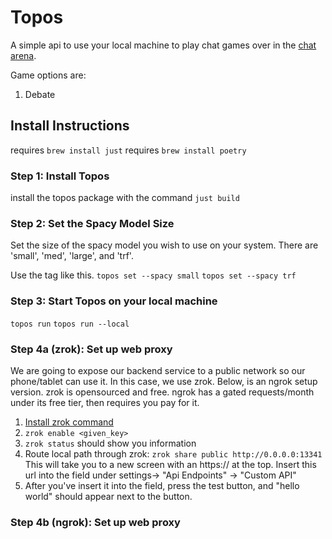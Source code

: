 # Topos
A simple api to use your local machine to play chat games over in the [chat arena](https://github.com/jonnyjohnson1/chat-arena).

Game options are:
1. Debate

## Install Instructions
requires `brew install just`
requires `brew install poetry`

### Step 1: Install Topos
install the topos package with the command `just build`

### Step 2: Set the Spacy Model Size
Set the size of the spacy model you wish to use on your system. 
There are 'small', 'med', 'large', and 'trf'.   

Use the tag like this.
`topos set --spacy small`
`topos set --spacy trf`

### Step 3: Start Topos on your local machine

`topos run`
`topos run --local`

### Step 4a (zrok): Set up web proxy
We are going to expose our backend service to a public network so our phone/tablet can use it. In this case, we use zrok. Below, is an ngrok setup version.
zrok is opensourced and free.
ngrok has a gated requests/month under its free tier, then requires you pay for it.

1. [Install zrok command](https://docs.zrok.io/docs/getting-started/?_gl=1*1yet1eb*_ga*MTQ1MDc2ODAyNi4xNzE3MDE3MTE3*_ga_V2KMEXWJ10*MTcxNzAxNzExNi4xLjAuMTcxNzAxNzExNi42MC4wLjA.*_gcl_au*NDk3NjM1MzEyLjE3MTcwMTcxMTc.#installing-the-zrok-command) 
2. `zrok enable <given_key>`
3. `zrok status` should show you information
4. Route local path through zrok: `zrok share public http://0.0.0.0:13341`
This will take you to a new screen with an https://<url> at the top.
Insert this url into the field under settings-> "Api Endpoints" -> "Custom API" 
5. After you've insert it into the field, press the test button, and "hello world" should appear next to the button. 

### Step 4b (ngrok): Set up web proxy
